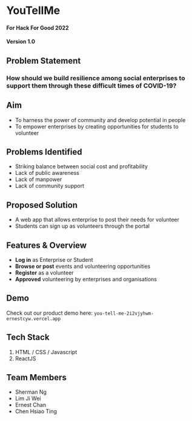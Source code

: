 # YouTellMe
#### For Hack For Good 2022
#### Version 1.0

## Problem Statement
### How should we build resilience among social enterprises to support them through these difficult times of COVID-19?


## Aim

* To harness the power of community and develop potential in people
* To empower enterprises by creating opportunities for students to volunteer


## Problems Identified

* Striking balance between social cost and profitability
* Lack of public awareness
* Lack of manpower
* Lack of community support


## Proposed Solution

* A web app that allows enterprise to post their needs for volunteer 
* Students can sign up as volunteers through the portal


## Features & Overview

* **Log in** as Enterprise or Student
* **Browse or post** events and volunteering opportunities
* **Register** as a volunteer
* **Approved** volunteering by enterprises and organisations


## Demo

Check out our product demo here: ```you-tell-me-2i2vjyhwm-ernestcyw.vercel.app```


## Tech Stack

1. HTML / CSS / Javascript 
2. ReactJS 


## Team Members

- Sherman Ng
- Lim Ji Wei
- Ernest Chan
- Chen Hsiao Ting
